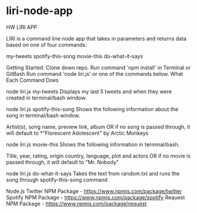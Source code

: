 # liri-node-app
HW LIRI APP

LIRI is a command line node app that takes in parameters and returns data based on one of four commands:

my-tweets
spotify-this-song
movie-this
do-what-it-says

Getting Started:
Clone down repo.
Run command 'npm install' in Terminal or GitBash
Run command 'node liri.js' or one of the commands below.
What Each Command Does

node liri.js my-tweets
Displays my last 5 tweets and when they were created in terminal/bash window.

node liri.js spotify-this-song <song name>
Shows the following information about the song in terminal/bash window.

Artist(s), song name, preview link, album OR
if no song is passed through, it will default to *"Florescent Adolescent" by Arctic Monkeys

node liri.js movie-this <movie name>
Shows the following information in terminal/bash.

Title, year, rating, origin country, language, plot and actors OR
if no movie is passed through, it will default to "Mr. Nobody"

node liri.js do-what-it-says
Takes the text from random.txt and runs the song through spotify-this-song command

Node.js
Twitter NPM Package - https://www.npmjs.com/package/twitter
Spotify NPM Package - https://www.npmjs.com/package/spotify
Request NPM Package - https://www.npmjs.com/package/request


